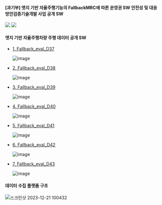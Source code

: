 #### [과기부] 엣지 기반 자율주행기능의 FallbackMRC에 따른 운영권 SW 안전성 및 대응방안검증기술개발 사업 공개 SW

<img src="https://github.com/dudtj7476/FallbackMRC/assets/87180836/d9a3bb1b-9e5a-4df0-ab0f-94dfd034db0b">
<img src="https://github.com/dudtj7476/FallbackMRC/assets/87180836/a2d8f4ce-986a-4a57-93b9-60be1ee910ca">

#### 엣지 기반 자율주행차량 주행 데이터 공개 SW

 - <a href="https://gofile.me/7eXA5/YcLUFOxPv" > 1. Fallback_eval_D37</a>
 
   ![image](https://github.com/dudtj7476/FallbackMRC/assets/87180836/0157fff3-d8ba-4cc0-8e3e-4eef881e06a3)

 - <a href="[https://gofile.me/7eXA5/w4NqPEg0Y](https://gofile.me/7vBui/qFiccQYdk)" > 2. Fallback_eval_D38</a>
 
   ![image](https://github.com/dudtj7476/FallbackMRC/assets/87180836/b6bd30eb-f484-4297-b8d1-6730e1e3d0d6)

 - <a href="https://gofile.me/7eXA5/dNPq4GNFJ" > 3. Fallback_eval_D39</a>
 
   ![image](https://github.com/dudtj7476/FallbackMRC/assets/87180836/cc1d4522-6a05-4e00-baf1-da8218917d01)

 - <a href="https://gofile.me/7eXA5/ohtDn4f8W" > 4. Fallback_eval_D40</a>
 
   ![image](https://github.com/dudtj7476/FallbackMRC/assets/87180836/925d3caf-c56f-4fdd-92e4-bf7050c59ef4)

 - <a href="https://gofile.me/7eXA5/nEeprC2gy" > 5. Fallback_eval_D41</a>
 
   ![image](https://github.com/dudtj7476/FallbackMRC/assets/87180836/21901d1f-701b-448e-883e-6e2886a304ee)

 - <a href="https://gofile.me/7eXA5/pfYu1XlB7" > 6. Fallback_eval_D42</a>
 
   ![image](https://github.com/dudtj7476/FallbackMRC/assets/87180836/82494b08-303d-4eaa-8521-b7fb985d019f)

 - <a href="https://gofile.me/7eXA5/h6yAC57x4" > 7. Fallback_eval_D43</a>
 
   ![image](https://github.com/dudtj7476/FallbackMRC/assets/87180836/183d80c6-1676-447a-b026-193e1c91cc36)

#### 데이터 수집 플랫폼 구조
![스크린샷 2023-12-21 100432](https://github.com/dudtj7476/FallbackMRC/assets/87180836/fa3e8562-d051-424c-b085-23da6ccf19d6)


